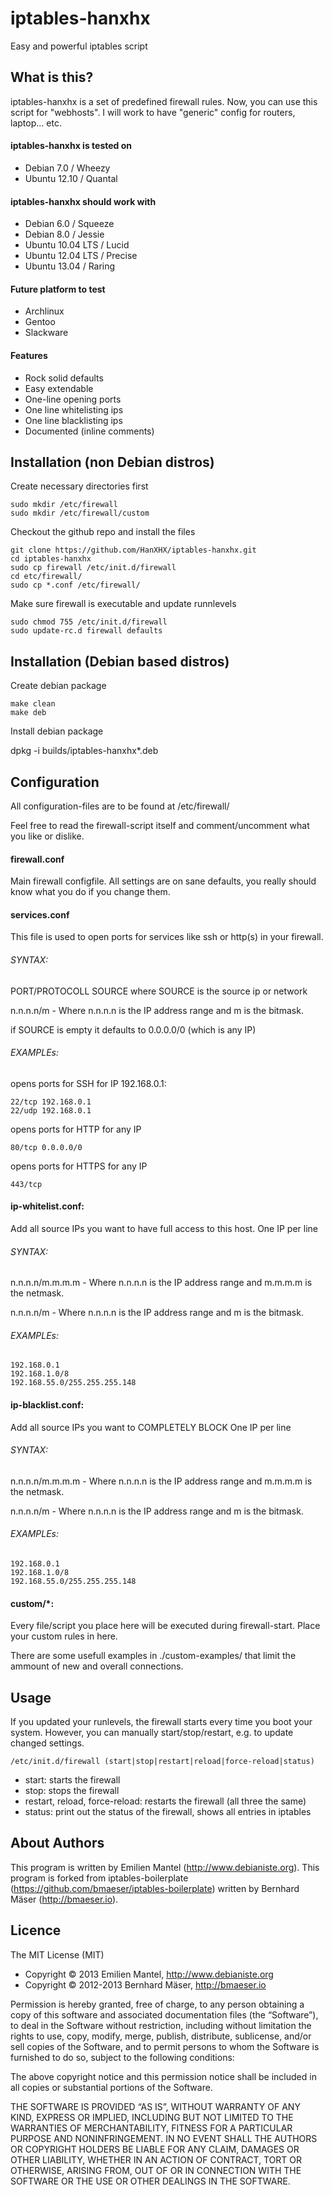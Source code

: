 # iptables-hanxhx
Easy and powerful iptables script

## What is this?
iptables-hanxhx is a set of predefined firewall rules. Now, you can use this script for "webhosts". I will work to have "generic" config for routers, laptop... etc.

#### iptables-hanxhx is tested on
* Debian 7.0 / Wheezy
* Ubuntu 12.10 / Quantal

#### iptables-hanxhx should work with
* Debian 6.0 / Squeeze
* Debian 8.0 / Jessie
* Ubuntu 10.04 LTS / Lucid
* Ubuntu 12.04 LTS / Precise
* Ubuntu 13.04 / Raring

#### Future platform to test
* Archlinux
* Gentoo
* Slackware


#### Features
* Rock solid defaults
* Easy extendable
* One-line opening ports
* One line whitelisting ips
* One line blacklisting ips
* Documented (inline comments)

## Installation (non Debian distros)

Create necessary directories first
    
    sudo mkdir /etc/firewall
    sudo mkdir /etc/firewall/custom

Checkout the github repo and install the files

    git clone https://github.com/HanXHX/iptables-hanxhx.git 
    cd iptables-hanxhx
    sudo cp firewall /etc/init.d/firewall
    cd etc/firewall/
    sudo cp *.conf /etc/firewall/
    
Make sure firewall is executable and update runnlevels

    sudo chmod 755 /etc/init.d/firewall
    sudo update-rc.d firewall defaults

## Installation (Debian based distros)

Create debian package

    make clean
    make deb

Install debian package

   dpkg -i builds/iptables-hanxhx*.deb
    
## Configuration

All configuration-files are to be found at /etc/firewall/

Feel free to read the firewall-script itself and comment/uncomment what you like or dislike.

#### firewall.conf
Main firewall configfile. All settings are on sane defaults, you really should know what you do
if you change them.

#### services.conf
This file is used to open ports for services like ssh or http(s) in your firewall.

###### SYNTAX:

PORT/PROTOCOLL SOURCE
where SOURCE is the source ip or network

n.n.n.n/m - Where n.n.n.n is the IP address range and m is the bitmask.

if SOURCE is empty it defaults to 0.0.0.0/0 (which is any IP)

###### EXAMPLEs:

opens ports for SSH for IP 192.168.0.1:

    22/tcp 192.168.0.1
    22/udp 192.168.0.1

opens ports for HTTP for any IP

    80/tcp 0.0.0.0/0

opens ports for HTTPS for any IP

    443/tcp

#### ip-whitelist.conf:
Add all source IPs you want to have full access to this host.
One IP per line

###### SYNTAX:

n.n.n.n/m.m.m.m  - Where n.n.n.n is the IP address range and m.m.m.m is the netmask.

n.n.n.n/m - Where n.n.n.n is the IP address range and m is the bitmask.

###### EXAMPLEs:

    192.168.0.1
    192.168.1.0/8
    192.168.55.0/255.255.255.148
    
#### ip-blacklist.conf:
Add all source IPs you want to COMPLETELY BLOCK
One IP per line

###### SYNTAX:

n.n.n.n/m.m.m.m  - Where n.n.n.n is the IP address range and m.m.m.m is the netmask.

n.n.n.n/m - Where n.n.n.n is the IP address range and m is the bitmask.

###### EXAMPLEs:

    192.168.0.1
    192.168.1.0/8
    192.168.55.0/255.255.255.148
    
#### custom/*:
Every file/script you place here will be executed during firewall-start.
Place your custom rules in here.

There are some usefull examples in ./custom-examples/ that limit the ammount of new and overall connections.

## Usage
If you updated your runlevels, the firewall starts every time you boot your system.
However, you can manually start/stop/restart, e.g. to update changed settings.

    /etc/init.d/firewall (start|stop|restart|reload|force-reload|status)

* start: starts the firewall
* stop: stops the firewall
* restart, reload, force-reload: restarts the firewall (all three the same)
* status: print out the status of the firewall, shows all entries in iptables

## About Authors
This program is written by Emilien Mantel (http://www.debianiste.org).
This program is forked from iptables-boilerplate (https://github.com/bmaeser/iptables-boilerplate)
written by Bernhard Mäser (http://bmaeser.io).


## Licence
The MIT License (MIT)
* Copyright © 2013 Emilien Mantel, http://www.debianiste.org
* Copyright © 2012-2013 Bernhard Mäser, http://bmaeser.io

Permission is hereby granted, free of charge, to any person obtaining a copy
of this software and associated documentation files (the “Software”), to deal
in the Software without restriction, including without limitation the rights
to use, copy, modify, merge, publish, distribute, sublicense, and/or sell
copies of the Software, and to permit persons to whom the Software is
furnished to do so, subject to the following conditions:

The above copyright notice and this permission notice shall be included in
all copies or substantial portions of the Software.

THE SOFTWARE IS PROVIDED “AS IS”, WITHOUT WARRANTY OF ANY KIND, EXPRESS OR
IMPLIED, INCLUDING BUT NOT LIMITED TO THE WARRANTIES OF MERCHANTABILITY,
FITNESS FOR A PARTICULAR PURPOSE AND NONINFRINGEMENT. IN NO EVENT SHALL THE
AUTHORS OR COPYRIGHT HOLDERS BE LIABLE FOR ANY CLAIM, DAMAGES OR OTHER
LIABILITY, WHETHER IN AN ACTION OF CONTRACT, TORT OR OTHERWISE, ARISING FROM,
OUT OF OR IN CONNECTION WITH THE SOFTWARE OR THE USE OR OTHER DEALINGS IN
THE SOFTWARE.

